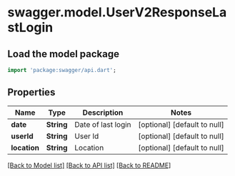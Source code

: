 # swagger.model.UserV2ResponseLastLogin

## Load the model package
```dart
import 'package:swagger/api.dart';
```

## Properties
Name | Type | Description | Notes
------------ | ------------- | ------------- | -------------
**date** | **String** | Date of last login | [optional] [default to null]
**userId** | **String** | User Id | [optional] [default to null]
**location** | **String** | Location | [optional] [default to null]

[[Back to Model list]](../README.md#documentation-for-models) [[Back to API list]](../README.md#documentation-for-api-endpoints) [[Back to README]](../README.md)


